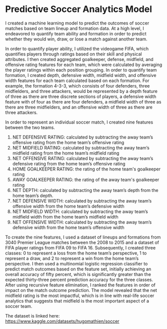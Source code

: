 # Predictive Soccer Analytics Model

I created a machine learning model to predict the outcomes of soccer matches based on team lineup and formation data. At a high level, I endeavored to quantify team ability and formation in order to predict whether they would win, draw, or lose a match against another team. 

In order to quantify player ability, I utilized the videogame FIFA, which quantifies players through ratings based on their skill and physical attributes. I then created aggregated goalkeeper, defense, midfield, and offensive rating features for each team, which were calculated by averaging the player ratings within each position grouping. In order to quantify team formation, I created depth, defensive width, midfield width, and offensive width features for each team calculated based on each formation. For example, the formation 4-3-3, which consists of four defenders, three midfielders, and three attackers, would be represented by a depth feature of three as there are three discrete sections of players, a defensive width feature with of four as there are four defenders, a midfield width of three as there are three midfielders, and an offensive width of three as there are three attackers. 

In order to represent an individual soccer match, I created nine features between the two teams. 
1. NET DEFENSIVE RATING: calculated by subtracting the away team’s offensive rating from the home team’s offensive rating
2. NET MIDFIELD RATING: calculated by subtracting the away team’s midfield rating from the home team’s midfield rating
3. NET OFFENSIVE RATING: calculated by subtracting the away team’s defensive rating from the home team’s offensive rating
4. HOME GOALKEEPER RATING: the rating of the home team's goalkeeper rating
5. AWAY GOALKEEPER RATING: the rating of the away team's goalkeeper rating
6. NET DEPTH: calculated by subtracting the away team’s depth from the home team’s depth. 
7. NET DEFENSIVE WIDTH: calculated by subtracting the away team’s offensive width from the home team’s defensive width
8. NET MIDFIELD WIDTH: calculated by subtracting the away team’s midfield width from the home team’s midfield width
9. NET OFFENSIVE WIDTH: calculated by subtracting the away team’s defensive width from the home team’s offensive width

To create the nine features, I used a dataset of lineups and formations from 3040 Premier League matches between the 2008 to 2015 and a dataset of FIFA player ratings from FIFA 09 to FIFA 16. Subsequently, I created three classes: 0 to represent a loss from the home team’s perspective, 1 to represent a draw, and 2 to represent a win from the home team’s perspective. I then used a multinomial logistic regression classifier to predict match outcomes based on the feature set, initially achieving an overall accuracy of fifty percent, which is significantly greater than the expected thirty-three percent prediction accuracy for the three classes. After using recursive feature elimination, I ranked the features in order of impact on the match outcome prediction. The model revealed that the net midfield rating is the most impactful, which is in line with real-life soccer analytics that suggests that midfield is the most important aspect of a soccer team.

The dataset is linked here: https://www.kaggle.com/datasets/hugomathien/soccer
